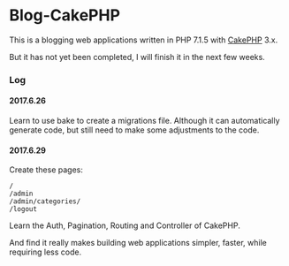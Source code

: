 # Blog-CakePHP

This is a blogging web applications written in PHP 7.1.5 with [CakePHP](http://cakephp.org) 3.x.

But it has not yet been completed, I will finish it in the next few weeks.

### Log

#### 2017.6.26

Learn to use bake to create a migrations file. Although it can automatically generate code, but still need to make some adjustments to the code.

#### 2017.6.29

Create these pages:

    /
    /admin
    /admin/categories/
    /logout
    
Learn the Auth, Pagination, Routing and Controller of CakePHP.

And find it really makes building web applications simpler, faster, while requiring less code.